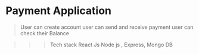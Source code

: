 # Payment Application
> User can create account
> user can send and receive payment
> user can check their Balance

>>> Tech stack
> React Js
> Node js , Express, Mongo DB
